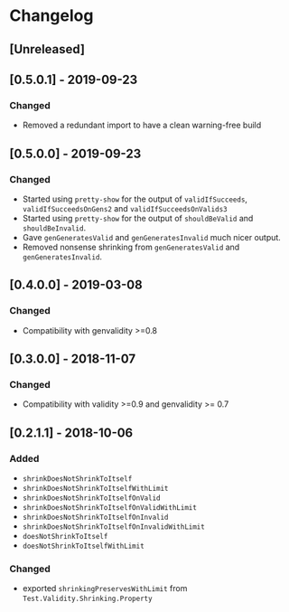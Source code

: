# Changelog

## [Unreleased]

## [0.5.0.1] - 2019-09-23

### Changed

* Removed a redundant import to have a clean warning-free build

## [0.5.0.0] - 2019-09-23

### Changed

* Started using `pretty-show` for the output of `validIfSucceeds`, `validIfSucceedsOnGens2` and `validIfSucceedsOnValids3`
* Started using `pretty-show` for the output of `shouldBeValid` and `shouldBeInvalid`.
* Gave `genGeneratesValid` and `genGeneratesInvalid` much nicer output.
* Removed nonsense shrinking from `genGeneratesValid` and `genGeneratesInvalid`.

## [0.4.0.0] - 2019-03-08

### Changed

* Compatibility with genvalidity >=0.8

## [0.3.0.0] - 2018-11-07

### Changed

* Compatibility with validity >=0.9 and genvalidity >= 0.7

## [0.2.1.1] - 2018-10-06

### Added
* `shrinkDoesNotShrinkToItself`
* `shrinkDoesNotShrinkToItselfWithLimit`
* `shrinkDoesNotShrinkToItselfOnValid`
* `shrinkDoesNotShrinkToItselfOnValidWithLimit`
* `shrinkDoesNotShrinkToItselfOnInvalid`
* `shrinkDoesNotShrinkToItselfOnInvalidWithLimit`
* `doesNotShrinkToItself`
* `doesNotShrinkToItselfWithLimit`

### Changed

* exported `shrinkingPreservesWithLimit` from `Test.Validity.Shrinking.Property`
